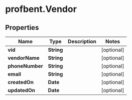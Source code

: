 # profbent.Vendor

## Properties
Name | Type | Description | Notes
------------ | ------------- | ------------- | -------------
**vid** | **String** |  | [optional] 
**vendorName** | **String** |  | [optional] 
**phoneNumber** | **String** |  | [optional] 
**email** | **String** |  | [optional] 
**createdOn** | **Date** |  | [optional] 
**updatedOn** | **Date** |  | [optional] 
